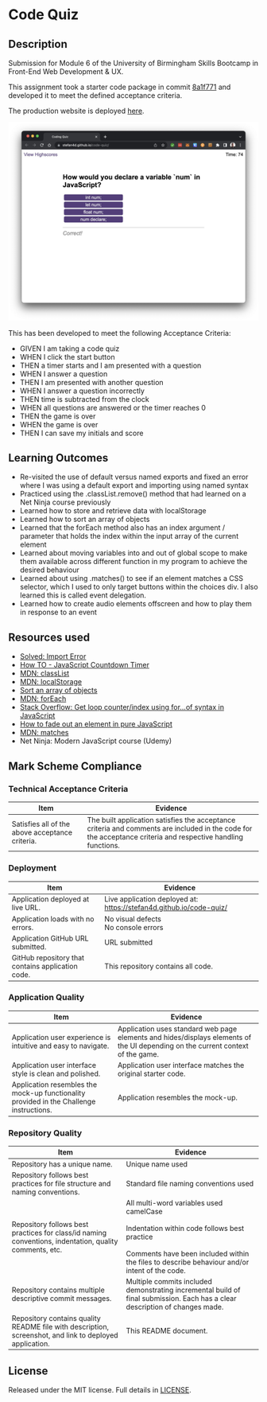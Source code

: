 # Code Quiz

## Description

Submission for Module 6 of the University of Birmingham Skills Bootcamp in Front-End Web Development &amp; UX.

This assignment took a starter code package in commit [8a1f771](https://github.com/Stefan4D/code-quiz/commit/8a1f771cbfc36b423e746d917541ec1c5354b5a4) and developed it to meet the defined acceptance criteria.

The production website is deployed [here](https://stefan4d.github.io/code-quiz/).

![Screenshot of deployed webpage](./deployed-app.jpg)

This has been developed to meet the following Acceptance Criteria:

- GIVEN I am taking a code quiz
- WHEN I click the start button
- THEN a timer starts and I am presented with a question
- WHEN I answer a question
- THEN I am presented with another question
- WHEN I answer a question incorrectly
- THEN time is subtracted from the clock
- WHEN all questions are answered or the timer reaches 0
- THEN the game is over
- WHEN the game is over
- THEN I can save my initials and score

## Learning Outcomes

- Re-visited the use of default versus named exports and fixed an error where I was using a default export and importing using named syntax
- Practiced using the .classList.remove() method that had learned on a Net Ninja course previously
- Learned how to store and retrieve data with localStorage
- Learned how to sort an array of objects
- Learned that the forEach method also has an index argument / parameter that holds the index within the input array of the current element
- Learned about moving variables into and out of global scope to make them available across different function in my program to achieve the desired behaviour
- Learned about using .matches() to see if an element matches a CSS selector, which I used to only target buttons within the choices div. I also learned this is called event delegation.
- Learned how to create audio elements offscreen and how to play them in response to an event

## Resources used

- [Solved: Import Error](https://www.sharooq.com/solved-attempted-import-error-something-is-not-imported-from-some-file)
- [How TO - JavaScript Countdown Timer](https://www.w3schools.com/howto/howto_js_countdown.asp)
- [MDN: classList](https://developer.mozilla.org/en-US/docs/Web/API/Element/classList)
- [MDN: localStorage](https://developer.mozilla.org/en-US/docs/Web/API/Window/localStorage)
- [Sort an array of objects](https://www.javascripttutorial.net/array/javascript-sort-an-array-of-objects/)
- [MDN: forEach](https://developer.mozilla.org/en-US/docs/Web/JavaScript/Reference/Global_Objects/Array/forEach)
- [Stack Overflow: Get loop counter/index using for…of syntax in JavaScript](https://stackoverflow.com/questions/10179815/get-loop-counter-index-using-for-of-syntax-in-javascript)
- [How to fade out an element in pure JavaScript](https://www.tutorialspoint.com/how-to-add-fade-out-effect-using-pure-javascript#:~:text=We%20can%20add%20a%20fade,once%20the%20opacity%20reaches%200.)
- [MDN: matches](https://developer.mozilla.org/en-US/docs/Web/API/Element/matches)
- Net Ninja: Modern JavaScript course (Udemy)

## Mark Scheme Compliance

### Technical Acceptance Criteria

| Item                                            | Evidence                                                                                                                                                     |
| ----------------------------------------------- | ------------------------------------------------------------------------------------------------------------------------------------------------------------ |
| Satisfies all of the above acceptance criteria. | The built application satisfies the acceptance criteria and comments are included in the code for the acceptance criteria and respective handling functions. |

### Deployment

| Item                                              | Evidence                                                            |
| ------------------------------------------------- | ------------------------------------------------------------------- |
| Application deployed at live URL.                 | Live application deployed at: https://stefan4d.github.io/code-quiz/ |
| Application loads with no errors.                 | No visual defects <br /> No console errors                          |
| Application GitHub URL submitted.                 | URL submitted                                                       |
| GitHub repository that contains application code. | This repository contains all code.                                  |

### Application Quality

| Item                                                                                    | Evidence                                                                                                                        |
| --------------------------------------------------------------------------------------- | ------------------------------------------------------------------------------------------------------------------------------- |
| Application user experience is intuitive and easy to navigate.                          | Application uses standard web page elements and hides/displays elements of the UI depending on the current context of the game. |
| Application user interface style is clean and polished.                                 | Application user interface matches the original starter code.                                                                   |
| Application resembles the mock-up functionality provided in the Challenge instructions. | Application resembles the mock-up.                                                                                              |

### Repository Quality

| Item                                                                                                    | Evidence                                                                                                                                                                                                     |
| ------------------------------------------------------------------------------------------------------- | ------------------------------------------------------------------------------------------------------------------------------------------------------------------------------------------------------------ |
| Repository has a unique name.                                                                           | Unique name used                                                                                                                                                                                             |
| Repository follows best practices for file structure and naming conventions.                            | Standard file naming conventions used                                                                                                                                                                        |
| Repository follows best practices for class/id naming conventions, indentation, quality comments, etc.  | All multi-word variables used camelCase<br /><br /> Indentation within code follows best practice <br /><br /> Comments have been included within the files to describe behaviour and/or intent of the code. |
| Repository contains multiple descriptive commit messages.                                               | Multiple commits included demonstrating incremental build of final submission. Each has a clear description of changes made.                                                                                 |
| Repository contains quality README file with description, screenshot, and link to deployed application. | This README document.                                                                                                                                                                                        |

## License

Released under the MIT license. Full details in [LICENSE](./LICENSE).

